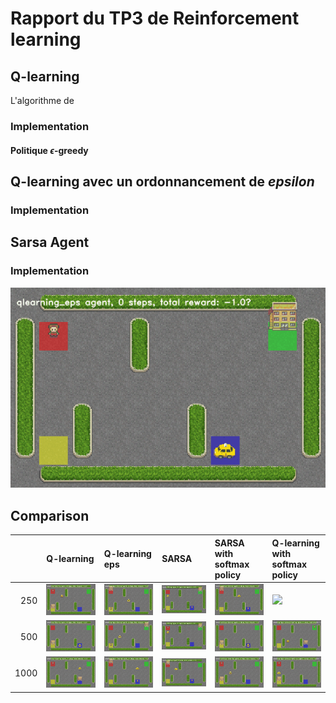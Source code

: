 # Rapport du TP3 de Reinforcement learning

## Q-learning

L'algorithme de 
### Implementation

#### Politique $\epsilon$-greedy




## Q-learning avec un ordonnancement de $epsilon$

### Implementation




## Sarsa Agent

### Implementation


![q-learning-eps](img/qlearning_eps.gif)

## Comparison 


|      | Q-learning   | Q-learning eps   | SARSA   | SARSA with softmax  policy | Q-learning with softmax policy|
|-----:|:-------------|:-----------------|:--------|:---------------------|:---------------------|
|  250 | ![](img/qlearning-250-ep.gif)| ![](img/qlearning-eps-250-ep.gif) | ![](img/sarsa-250-ep.gif) | ![](img/sarsa-softmax-250-ep.gif) | ![](img/qlearning-eps-softmax-250-ep.gif) |
|  500 | ![](img/qlearning-500-ep.gif)| ![](img/qlearning-eps-500-ep.gif)  | ![](img/sarsa-500-ep.gif) | ![](img/sarsa-softmax-500-ep.gif) | ![](img/qlearning-eps-softmax-500-ep.gif) |
| 1000 | ![](img/qlearning-1000-ep.gif) | ![](img/qlearning-eps-1000-ep.gif) | ![](img/sarsa-1000-ep.gif) | ![](img/sarsa-softmax-1000-ep.gif) | ![](img/qlearning-eps-softmax-1000-ep.gif) |
